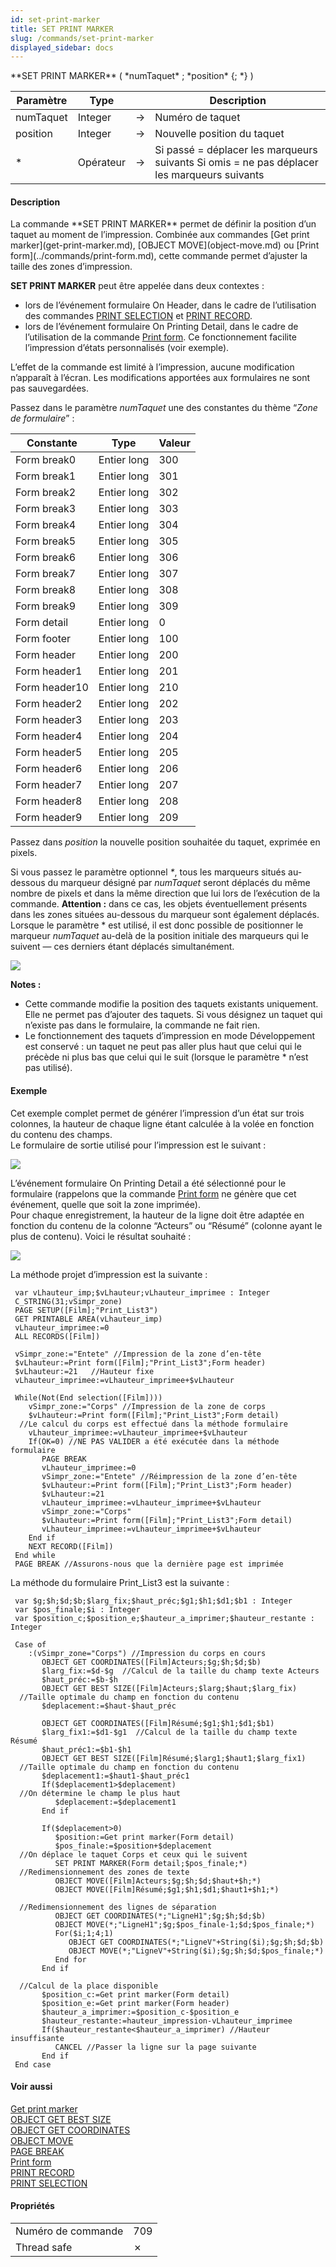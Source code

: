 ```yaml
---
id: set-print-marker
title: SET PRINT MARKER
slug: /commands/set-print-marker
displayed_sidebar: docs
---
```


<!--REF #_command_.SET PRINT MARKER.Syntax-->**SET PRINT MARKER** ( *numTaquet* ; *position* {; *} )<!-- END REF-->
<!--REF #_command_.SET PRINT MARKER.Params-->
| Paramètre | Type |  | Description |
| --- | --- | --- | --- |
| numTaquet | Integer | &#8594;  | Numéro de taquet |
| position | Integer | &#8594;  | Nouvelle position du taquet |
| * | Opérateur | &#8594;  | Si passé = déplacer les marqueurs suivants Si omis = ne pas déplacer les marqueurs suivants |

<!-- END REF-->

#### Description 

<!--REF #_command_.SET PRINT MARKER.Summary-->La commande **SET PRINT MARKER** permet de définir la position d’un taquet au moment de l’impression.<!-- END REF--> Combinée aux commandes [Get print marker](get-print-marker.md), [OBJECT MOVE](object-move.md) ou [Print form](../commands/print-form.md), cette commande permet d’ajuster la taille des zones d’impression. 

**SET PRINT MARKER** peut être appelée dans deux contextes : 

* lors de l’événement formulaire On Header, dans le cadre de l’utilisation des commandes [PRINT SELECTION](print-selection.md) et [PRINT RECORD](print-record.md).
* lors de l’événement formulaire On Printing Detail, dans le cadre de l’utilisation de la commande [Print form](../commands/print-form.md). Ce fonctionnement facilite l’impression d’états personnalisés (voir exemple).

L’effet de la commande est limité à l’impression, aucune modification n’apparaît à l’écran. Les modifications apportées aux formulaires ne sont pas sauvegardées. 

Passez dans le paramètre *numTaquet* une des constantes du thème “*Zone de formulaire*” :

| Constante     | Type        | Valeur |
| ------------- | ----------- | ------ |
| Form break0   | Entier long | 300    |
| Form break1   | Entier long | 301    |
| Form break2   | Entier long | 302    |
| Form break3   | Entier long | 303    |
| Form break4   | Entier long | 304    |
| Form break5   | Entier long | 305    |
| Form break6   | Entier long | 306    |
| Form break7   | Entier long | 307    |
| Form break8   | Entier long | 308    |
| Form break9   | Entier long | 309    |
| Form detail   | Entier long | 0      |
| Form footer   | Entier long | 100    |
| Form header   | Entier long | 200    |
| Form header1  | Entier long | 201    |
| Form header10 | Entier long | 210    |
| Form header2  | Entier long | 202    |
| Form header3  | Entier long | 203    |
| Form header4  | Entier long | 204    |
| Form header5  | Entier long | 205    |
| Form header6  | Entier long | 206    |
| Form header7  | Entier long | 207    |
| Form header8  | Entier long | 208    |
| Form header9  | Entier long | 209    |

Passez dans *position* la nouvelle position souhaitée du taquet, exprimée en pixels.

Si vous passez le paramètre optionnel *\**, tous les marqueurs situés au-dessous du marqueur désigné par *numTaquet* seront déplacés du même nombre de pixels et dans la même direction que lui lors de l’exécution de la commande. **Attention :** dans ce cas, les objets éventuellement présents dans les zones situées au-dessous du marqueur sont également déplacés.   
Lorsque le paramètre \* est utilisé, il est donc possible de positionner le marqueur *numTaquet* au-delà de la position initiale des marqueurs qui le suivent — ces derniers étant déplacés simultanément.

![](../assets/en/commands/pict28724.fr.png)

**Notes :**

* Cette commande modifie la position des taquets existants uniquement. Elle ne permet pas d’ajouter des taquets. Si vous désignez un taquet qui n’existe pas dans le formulaire, la commande ne fait rien.
* Le fonctionnement des taquets d’impression en mode Développement est conservé : un taquet ne peut pas aller plus haut que celui qui le précède ni plus bas que celui qui le suit (lorsque le paramètre \* n’est pas utilisé).

#### Exemple 

Cet exemple complet permet de générer l’impression d’un état sur trois colonnes, la hauteur de chaque ligne étant calculée à la volée en fonction du contenu des champs.   
Le formulaire de sortie utilisé pour l’impression est le suivant :

![](../assets/en/commands/pict28725.fr.png)

L’événement formulaire On Printing Detail a été sélectionné pour le formulaire (rappelons que la commande [Print form](../commands/print-form.md) ne génère que cet événement, quelle que soit la zone imprimée).   
Pour chaque enregistrement, la hauteur de la ligne doit être adaptée en fonction du contenu de la colonne “Acteurs” ou “Résumé” (colonne ayant le plus de contenu). Voici le résultat souhaité :

![](../assets/en/commands/pict28726.fr.png)

La méthode projet d’impression est la suivante :

```4d
 var vLhauteur_imp;$vLhauteur;vLhauteur_imprimee : Integer
 C_STRING(31;vSimpr_zone)
 PAGE SETUP([Film];"Print_List3")
 GET PRINTABLE AREA(vLhauteur_imp)
 vLhauteur_imprimee:=0
 ALL RECORDS([Film])
 
 vSimpr_zone:="Entete" //Impression de la zone d’en-tête
 $vLhauteur:=Print form([Film];"Print_List3";Form header)
 $vLhauteur:=21   //Hauteur fixe
 vLhauteur_imprimee:=vLhauteur_imprimee+$vLhauteur
 
 While(Not(End selection([Film])))
    vSimpr_zone:="Corps" //Impression de la zone de corps
    $vLhauteur:=Print form([Film];"Print_List3";Form detail)
  //Le calcul du corps est effectué dans la méthode formulaire
    vLhauteur_imprimee:=vLhauteur_imprimee+$vLhauteur
    If(OK=0) //NE PAS VALIDER a été exécutée dans la méthode formulaire
       PAGE BREAK
       vLhauteur_imprimee:=0
       vSimpr_zone:="Entete" //Réimpression de la zone d’en-tête
       $vLhauteur:=Print form([Film];"Print_List3";Form header)
       $vLhauteur:=21
       vLhauteur_imprimee:=vLhauteur_imprimee+$vLhauteur
       vSimpr_zone:="Corps"
       $vLhauteur:=Print form([Film];"Print_List3";Form detail)
       vLhauteur_imprimee:=vLhauteur_imprimee+$vLhauteur
    End if
    NEXT RECORD([Film])
 End while
 PAGE BREAK //Assurons-nous que la dernière page est imprimée
```

La méthode du formulaire Print\_List3 est la suivante :

```4d
 var $g;$h;$d;$b;$larg_fix;$haut_préc;$g1;$h1;$d1;$b1 : Integer
 var $pos_finale;$i : Integer
 var $position_c;$position_e;$hauteur_a_imprimer;$hauteur_restante : Integer
 
 Case of
    :(vSimpr_zone="Corps") //Impression du corps en cours
       OBJECT GET COORDINATES([Film]Acteurs;$g;$h;$d;$b)
       $larg_fix:=$d-$g  //Calcul de la taille du champ texte Acteurs
       $haut_préc:=$b-$h
       OBJECT GET BEST SIZE([Film]Acteurs;$larg;$haut;$larg_fix)
  //Taille optimale du champ en fonction du contenu
       $deplacement:=$haut-$haut_préc
 
       OBJECT GET COORDINATES([Film]Résumé;$g1;$h1;$d1;$b1)
       $larg_fix1:=$d1-$g1  //Calcul de la taille du champ texte Résumé
       $haut_préc1:=$b1-$h1
       OBJECT GET BEST SIZE([Film]Résumé;$larg1;$haut1;$larg_fix1)
  //Taille optimale du champ en fonction du contenu
       $deplacement1:=$haut1-$haut_préc1
       If($deplacement1>$deplacement)
  //On détermine le champ le plus haut
          $deplacement:=$deplacement1
       End if
 
       If($deplacement>0)
          $position:=Get print marker(Form detail)
          $pos_finale:=$position+$deplacement
  //On déplace le taquet Corps et ceux qui le suivent
          SET PRINT MARKER(Form detail;$pos_finale;*)
  //Redimensionnement des zones de texte
          OBJECT MOVE([Film]Acteurs;$g;$h;$d;$haut+$h;*)
          OBJECT MOVE([Film]Résumé;$g1;$h1;$d1;$haut1+$h1;*)
 
  //Redimensionnement des lignes de séparation
          OBJECT GET COORDINATES(*;"LigneH1";$g;$h;$d;$b)
          OBJECT MOVE(*;"LigneH1";$g;$pos_finale-1;$d;$pos_finale;*)
          For($i;1;4;1)
             OBJECT GET COORDINATES(*;"LigneV"+String($i);$g;$h;$d;$b)
             OBJECT MOVE(*;"LigneV"+String($i);$g;$h;$d;$pos_finale;*)
          End for
       End if
 
  //Calcul de la place disponible
       $position_c:=Get print marker(Form detail)
       $position_e:=Get print marker(Form header)
       $hauteur_a_imprimer:=$position_c-$position_e
       $hauteur_restante:=hauteur_impression-vLhauteur_imprimee
       If($hauteur_restante<$hauteur_a_imprimer) //Hauteur insuffisante
          CANCEL //Passer la ligne sur la page suivante
       End if
 End case
```

#### Voir aussi 

[Get print marker](get-print-marker.md)  
[OBJECT GET BEST SIZE](object-get-best-size.md)  
[OBJECT GET COORDINATES](object-get-coordinates.md)  
[OBJECT MOVE](object-move.md)  
[PAGE BREAK](page-break.md)  
[Print form](../commands/print-form.md)  
[PRINT RECORD](print-record.md)  
[PRINT SELECTION](print-selection.md)  

#### Propriétés

|  |  |
| --- | --- |
| Numéro de commande | 709 |
| Thread safe | &cross; |


